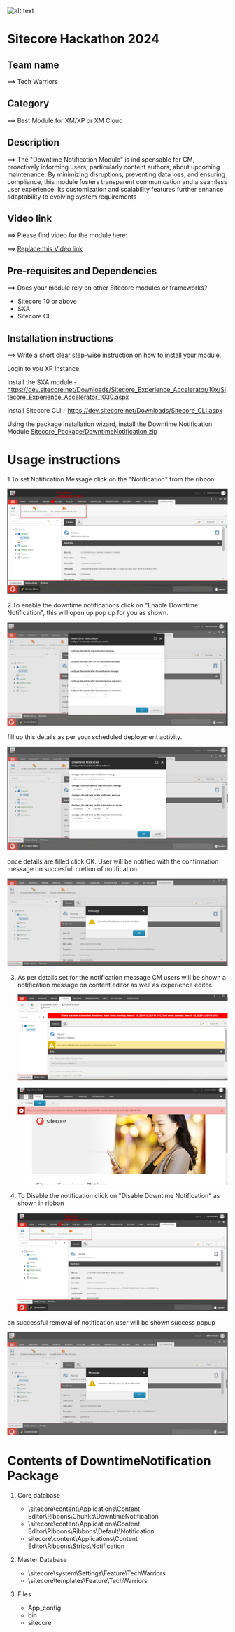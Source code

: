![alt text](docs/images/hackathon.png)

# Sitecore Hackathon 2024

## Team name

⟹ Tech Warriors

## Category

⟹ Best Module for XM/XP or XM Cloud

## Description

⟹ The "Downtime Notification Module" is indispensable for CM, proactively informing users, particularly content authors, about upcoming maintenance. By minimizing disruptions, preventing data loss, and ensuring compliance, this module fosters transparent communication and a seamless user experience. Its customization and scalability features further enhance adaptability to evolving system requirements

## Video link

⟹ Please find video for the module here:

⟹ [Replace this Video link](#video-link)

## Pre-requisites and Dependencies

⟹ Does your module rely on other Sitecore modules or frameworks?

-   Sitecore 10 or above
-   SXA
-   Sitecore CLI

## Installation instructions

⟹ Write a short clear step-wise instruction on how to install your module.

Login to you XP Instance.

Install the SXA module - https://dev.sitecore.net/Downloads/Sitecore_Experience_Accelerator/10x/Sitecore_Experience_Accelerator_1030.aspx

Install Sitecore CLI - https://dev.sitecore.net/Downloads/Sitecore_CLI.aspx

Using the package installation wizard, install the Downtime Notification Module [Sitecore_Package/DowntimeNotification.zip ](https://github.com/Sitecore-Hackathon/2024-Tech-Warriors/blob/main/Sitecore_Package/DowntimeNotification.zip)

# Usage instructions

1.To set Notification Message click on the "Notification" from the ribbon:

![alt text](image-2.png)

2.To enable the downtime notifications click on "Enable Downtime Notification", this will open up pop up for you as shown.

![alt text](image-3.png)

fill up this details as per your scheduled deployment activity.

![alt text](image-6.png)

once details are filled click OK. User will be notified with the confirmation message on succesfull cretion of notification.

![alt text](image-7.png)

3. As per details set for the notification message CM users will be shown a notification message on content editor as well as experience editor.

    ![alt text](image-4.png)

    ![alt text](image-9.png)

4. To Disable the notification click on "Disable Downtime Notification" as shown in ribbon

    ![alt text](image-5.png)

on successful removal of notification user will be shown success popup

![alt text](image-8.png)

# Contents of DowntimeNotification Package

1. Core database

    - \sitecore\content\Applications\Content Editor\Ribbons\Chunks\DowntimeNotification
    - \sitecore\content\Applications\Content Editor\Ribbons\Ribbons\Default\Notification
    - sitecore\content\Applications\Content Editor\Ribbons\Strips\Notification

2. Master Database

    - \sitecore\system\Settings\Feature\TechWarriors
    - \sitecore\templates\Feature\TechWarriors

3. Files

    - App_config
    - bin
    - sitecore
